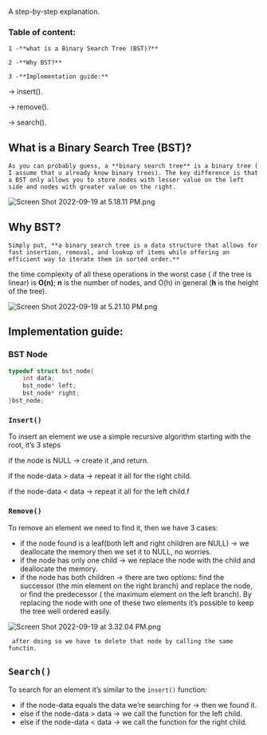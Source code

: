 A step-by-step explanation.

### Table of content:

    1 -**what is a Binary Search Tree (BST)?**

    2 -**Why BST?**

    3 -**Implementation guide:**

→ insert().

→ remove().

→ search().

## What is a **Binary Search Tree (BST)?**

    As you can probably guess, a **binary search tree** is a binary tree ( I assume that u already know binary trees). The key difference is that a BST only allows you to store nodes with lesser value on the left side and nodes with greater value on the right.

![Screen Shot 2022-09-19 at 5.18.11 PM.png](https://s3-us-west-2.amazonaws.com/secure.notion-static.com/59d7c58b-38cd-40f1-a292-d2754e13d194/Screen_Shot_2022-09-19_at_5.18.11_PM.png)

## Why BST?

    Simply put, **a binary search tree is a data structure that allows for fast insertion, removal, and lookup of items while offering an efficient way to iterate them in sorted order.**

 the time complexity of all these operations in the worst case ( if the tree is linear) is **O(n)**; **n** is the number of nodes, and O(h) in general (**h** is the height of the tree).

![Screen Shot 2022-09-19 at 5.21.10 PM.png](https://s3-us-west-2.amazonaws.com/secure.notion-static.com/b0d8bc4c-98b3-4651-8f89-fd7172d134cc/Screen_Shot_2022-09-19_at_5.21.10_PM.png)

## Implementation guide:

### BST Node

```cpp
typedef struct bst_node{
    int data;
    bst_node* left;
    bst_node* right;
}bst_node;
```

### `Insert()`

To insert an element we use a simple recursive algorithm starting with the root, it’s  3 steps

if the node is NULL → create it ,and return.

if the node-data > data → repeat it all for the right child.

if the node-data < data → repeat it all for the left child.f

### `Remove()`

 To remove an element we need to find it, then we have 3 cases:

- if the node found is a leaf(both left and right children are NULL) → we deallocate the memory then we set it to NULL, no worries.
- if the node has only one child → we replace the node with the child and deallocate the memory.
- if the node has both children → there are two options: find the successor (the min element on the right branch) and replace the node, or find the predecessor ( the maximum element on the left branch). By replacing the node with one of these two elements it’s possible to keep the tree well ordered easily.

![Screen Shot 2022-09-19 at 3.32.04 PM.png](https://s3-us-west-2.amazonaws.com/secure.notion-static.com/97a3cf65-d2dc-49a2-8f1b-04cd1577cb05/Screen_Shot_2022-09-19_at_3.32.04_PM.png)

     after doing so we have to delete that node by calling the same functin.

## `Search()`

To search for an element it’s similar to the `insert()`  function:

- if the node-data equals the data we’re searching for → then we found it.
- else if the node-data > data → we call the function for the left child.
- else if the node-data < data → we call the function for the right child.